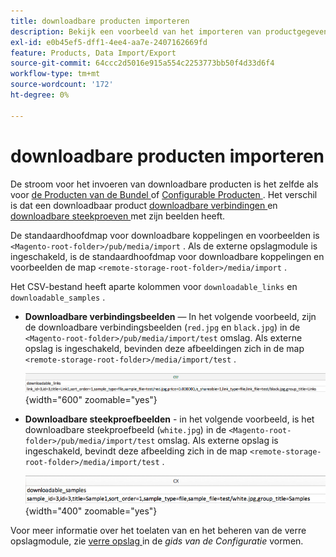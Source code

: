 ```yaml
---
title: downloadbare producten importeren
description: Bekijk een voorbeeld van het importeren van productgegevens voor een downloadbaar product.
exl-id: e0b45ef5-dff1-4ee4-aa7e-2407162669fd
feature: Products, Data Import/Export
source-git-commit: 64ccc2d5016e915a554c2253773bb50f4d33d6f4
workflow-type: tm+mt
source-wordcount: '172'
ht-degree: 0%

---
```


# downloadbare producten importeren

De stroom voor het invoeren van downloadbare producten is het zelfde als voor [ de Producten van de Bundel ](data-transfer-bundle-products.md) of [ Configurable Producten ](data-transfer-configurable-products.md). Het verschil is dat een downloadbaar product [ downloadbare verbindingen ](../catalog/product-create-downloadable.md) en [ downloadbare steekproeven ](../catalog/product-create-downloadable.md) met zijn beelden heeft.

De standaardhoofdmap voor downloadbare koppelingen en voorbeelden is `<Magento-root-folder>/pub/media/import` . Als de externe opslagmodule is ingeschakeld, is de standaardhoofdmap voor downloadbare koppelingen en voorbeelden de map `<remote-storage-root-folder>/media/import` .

Het CSV-bestand heeft aparte kolommen voor `downloadable_links` en `downloadable_samples` .

- **Downloadbare verbindingsbeelden** — In het volgende voorbeeld, zijn de downloadbare verbindingsbeelden (`red.jpg` en `black.jpg`) in de `<Magento-root-folder>/pub/media/import/test` omslag. Als externe opslag is ingeschakeld, bevinden deze afbeeldingen zich in de map `<remote-storage-root-folder>/media/import/test` .

  ![ gegevens van het Voorbeeld - downloadbaar product met downloadbare verbindingen ](./assets/data-import-downloadable-links.png){width="600" zoomable="yes"}

- **Downloadbare steekproefbeelden** - in het volgende voorbeeld, is het downloadbare steekproefbeeld (`white.jpg`) in de `<Magento-root-folder>/pub/media/import/test` omslag. Als externe opslag is ingeschakeld, bevindt deze afbeelding zich in de map `<remote-storage-root-folder>/media/import/test` .

  ![ gegevens van het Voorbeeld - downloadbaar product met downloadbare steekproeven ](./assets/data-import-downloadable-samples.png){width="400" zoomable="yes"}

Voor meer informatie over het toelaten van en het beheren van de verre opslagmodule, zie [ verre opslag ](https://experienceleague.adobe.com/docs/commerce-operations/configuration-guide/storage/remote-storage/remote-storage.html) in de _gids van de Configuratie_ vormen.

